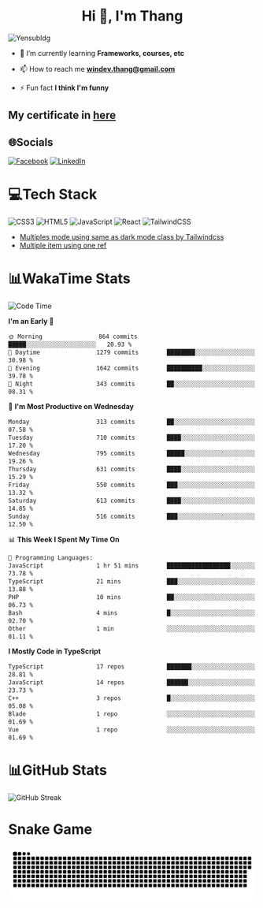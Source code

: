 <h1 align="center">Hi 👋, I'm Thang</h1>

![Yensubldg](https://readme-typing-svg.demolab.com?font=Fira+Code&weight=600&pause=1000&color=F5F5F2&center=true&vCenter=true&width=435&lines=Trying+to+be+a+Software+Engineering)

<!--
![](https://komarev.com/ghpvc/?username=yensubldg&label=Visitors+Count&color=brightgreen) -->

- 🌱 I’m currently learning **Frameworks, courses, etc**

- 📫 How to reach me **<windev.thang@gmail.com>**

- ⚡ Fun fact **I think I'm funny**

## My certificate in [here](./MY_CERTIFICATE.md)

## 🌐Socials

[![Facebook](https://img.shields.io/badge/Facebook-%231877F2.svg?logo=Facebook&logoColor=white)](https://facebook.com/yensubldg) [![LinkedIn](https://img.shields.io/badge/LinkedIn-%230077B5.svg?logo=linkedin&logoColor=white)](https://linkedin.com/in/yensubldg)

# 💻Tech Stack

![CSS3](https://img.shields.io/badge/css3-%231572B6.svg?style=for-the-badge&logo=css3&logoColor=white) ![HTML5](https://img.shields.io/badge/html5-%23E34F26.svg?style=for-the-badge&logo=html5&logoColor=white) ![JavaScript](https://img.shields.io/badge/javascript-%23323330.svg?style=for-the-badge&logo=javascript&logoColor=%23F7DF1E) ![React](https://img.shields.io/badge/react-%2320232a.svg?style=for-the-badge&logo=react&logoColor=%2361DAFB) ![TailwindCSS](https://img.shields.io/badge/tailwindcss-%2338B2AC.svg?style=for-the-badge&logo=tailwind-css&logoColor=white)

<!-- BLOG-POST-LIST:START -->
- [Multiples mode using same as dark mode class by Tailwindcss](https://dev.to/yensubldg/multiples-mode-using-same-as-dark-mode-class-by-tailwindcss-56p4)
- [Multiple item using one ref](https://dev.to/yensubldg/multiple-item-using-one-ref-1288)
<!-- BLOG-POST-LIST:END -->

# 📊WakaTime Stats

<!--START_SECTION:waka-->
![Code Time](http://img.shields.io/badge/Code%20Time-3%2C062%20hrs%2017%20mins-blue)

**I'm an Early 🐤** 

```text
🌞 Morning                864 commits         █████░░░░░░░░░░░░░░░░░░░░   20.93 % 
🌆 Daytime                1279 commits        ████████░░░░░░░░░░░░░░░░░   30.98 % 
🌃 Evening                1642 commits        ██████████░░░░░░░░░░░░░░░   39.78 % 
🌙 Night                  343 commits         ██░░░░░░░░░░░░░░░░░░░░░░░   08.31 % 
```
📅 **I'm Most Productive on Wednesday** 

```text
Monday                   313 commits         ██░░░░░░░░░░░░░░░░░░░░░░░   07.58 % 
Tuesday                  710 commits         ████░░░░░░░░░░░░░░░░░░░░░   17.20 % 
Wednesday                795 commits         █████░░░░░░░░░░░░░░░░░░░░   19.26 % 
Thursday                 631 commits         ████░░░░░░░░░░░░░░░░░░░░░   15.29 % 
Friday                   550 commits         ███░░░░░░░░░░░░░░░░░░░░░░   13.32 % 
Saturday                 613 commits         ████░░░░░░░░░░░░░░░░░░░░░   14.85 % 
Sunday                   516 commits         ███░░░░░░░░░░░░░░░░░░░░░░   12.50 % 
```


📊 **This Week I Spent My Time On** 

```text
💬 Programming Languages: 
JavaScript               1 hr 51 mins        ██████████████████░░░░░░░   73.78 % 
TypeScript               21 mins             ███░░░░░░░░░░░░░░░░░░░░░░   13.88 % 
PHP                      10 mins             ██░░░░░░░░░░░░░░░░░░░░░░░   06.73 % 
Bash                     4 mins              █░░░░░░░░░░░░░░░░░░░░░░░░   02.70 % 
Other                    1 min               ░░░░░░░░░░░░░░░░░░░░░░░░░   01.11 % 
```

**I Mostly Code in TypeScript** 

```text
TypeScript               17 repos            ███████░░░░░░░░░░░░░░░░░░   28.81 % 
JavaScript               14 repos            ██████░░░░░░░░░░░░░░░░░░░   23.73 % 
C++                      3 repos             █░░░░░░░░░░░░░░░░░░░░░░░░   05.08 % 
Blade                    1 repo              ░░░░░░░░░░░░░░░░░░░░░░░░░   01.69 % 
Vue                      1 repo              ░░░░░░░░░░░░░░░░░░░░░░░░░   01.69 % 
```




<!--END_SECTION:waka-->

# 📊GitHub Stats

![GitHub Streak](https://streak-stats.demolab.com?user=yensubldg&theme=tokyonight&border_radius=8)

# Snake Game

![Snake eating my contribution graph](./github-contribution-grid-snake.svg)
